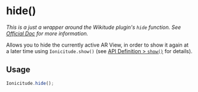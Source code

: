 # hide()

_This is a just a wrapper around the Wikitude plugin's `hide` function. See [Official Doc](http://www.wikitude.com/external/doc/documentation/latest/phonegap/referencephonegap.html#hide) for more information._

Allows you to hide the currently active AR View, in order to show it again at a later time using `Ionicitude.show()` (see [API Definition > `show()`][show] for details).

## Usage
```javascript
Ionicitude.hide();
```

[show]: https://github.com/Tazaf/ionicitude/wiki/show()